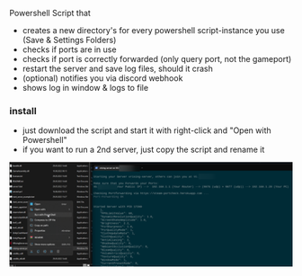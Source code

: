 Powershell Script that
- creates a new directory's for every powershell script-instance you use (Save & Settings Folders)
- checks if ports are in use
- checks if port is correctly forwarded (only query port, not the gameport) 
- restart the server and save log files, should it crash
- (optional) notifies you via discord webhook
- shows log in window & logs to file

### install
- just download the script and start it with right-click and "Open with Powershell"
- if you want to run a 2nd server, just copy the script and rename it

![Image 1](images/screen1.png)

